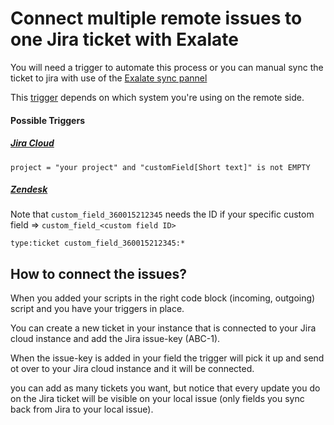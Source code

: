 # Connect multiple remote issues to one Jira ticket with Exalate

You will need a trigger to automate this process or you can manual sync the ticket to jira with use of the [Exalate sync pannel](https://docs.exalate.com/docs/sync-panel-in-exalate)

This [trigger](https://docs.exalate.com/docs/triggers-in-exalate) depends on which system you're using on the remote side.

#### Possible Triggers

##### [Jira Cloud](https://support.atlassian.com/jira-service-management-cloud/docs/use-advanced-search-with-jira-query-language-jql/)

`project = "your project" and "customField[Short text]" is not EMPTY`

##### [Zendesk](https://support.zendesk.com/hc/en-us/articles/4408882086298-Searching-tickets)

Note that `custom_field_360015212345` needs the ID if your specific custom field => `custom_field_<custom field ID>`

`type:ticket custom_field_360015212345:*`


## How to connect the issues?


When you added your scripts in the right code block (incoming, outgoing) script and you have your triggers in place.

You can create a new ticket in your instance that is connected to your Jira cloud instance and add the Jira issue-key (ABC-1).

When the issue-key is added in your field the trigger will pick it up and send ot over to your Jira cloud instance and it will be connected.

you can add as many tickets you want, but notice that every update you do on the Jira ticket will be visible on your local issue (only fields you sync back from Jira to your local issue).
